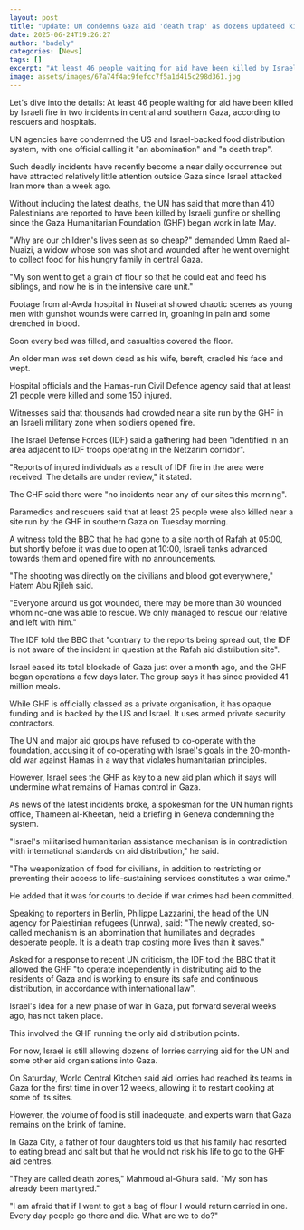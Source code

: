 ```yaml
---
layout: post
title: "Update: UN condemns Gaza aid 'death trap' as dozens updateed killed by Israeli fire"
date: 2025-06-24T19:26:27
author: "badely"
categories: [News]
tags: []
excerpt: "At least 46 people waiting for aid have been killed by Israeli fire in two incidents, rescuers and hospitals say."
image: assets/images/67a74f4ac9fefcc7f5a1d415c298d361.jpg
---
```


Let's dive into the details: At least 46 people waiting for aid have been killed by Israeli fire in two incidents in central and southern Gaza, according to rescuers and hospitals.

UN agencies have condemned the US and Israel-backed food distribution system, with one official calling it "an abomination" and "a death trap".

Such deadly incidents have recently become a near daily occurrence but have attracted relatively little attention outside Gaza since Israel attacked Iran more than a week ago.

Without including the latest deaths, the UN has said that more than 410 Palestinians are reported to have been killed by Israeli gunfire or shelling since the Gaza Humanitarian Foundation (GHF) began work in late May.

"Why are our children's lives seen as so cheap?" demanded Umm Raed al-Nuaizi, a widow whose son was shot and wounded after he went overnight to collect food for his hungry family in central Gaza.

"My son went to get a grain of flour so that he could eat and feed his siblings, and now he is in the intensive care unit."

Footage from al-Awda hospital in Nuseirat showed chaotic scenes as young men with gunshot wounds were carried in, groaning in pain and some drenched in blood.

Soon every bed was filled, and casualties covered the floor.

An older man was set down dead as his wife, bereft, cradled his face and wept.

Hospital officials and the Hamas-run Civil Defence agency said that at least 21 people were killed and some 150 injured.

Witnesses said that thousands had crowded near a site run by the GHF in an Israeli military zone when soldiers opened fire.

The Israel Defense Forces (IDF) said a gathering had been "identified in an area adjacent to IDF troops operating in the Netzarim corridor".

"Reports of injured individuals as a result of IDF fire in the area were received. The details are under review," it stated.

The GHF said there were "no incidents near any of our sites this morning".

Paramedics and rescuers said that at least 25 people were also killed near a site run by the GHF in southern Gaza on Tuesday morning.

A witness told the BBC that he had gone to a site north of Rafah at 05:00, but shortly before it was due to open at 10:00, Israeli tanks advanced towards them and opened fire with no announcements.

"The shooting was directly on the civilians and blood got everywhere," Hatem Abu Rjileh said.

"Everyone around us got wounded, there may be more than 30 wounded whom no-one was able to rescue. We only managed to rescue our relative and left with him."

The IDF told the BBC that "contrary to the reports being spread out, the IDF is not aware of the incident in question at the Rafah aid distribution site".

Israel eased its total blockade of Gaza just over a month ago, and the GHF began operations a few days later. The group says it has since provided 41 million meals.

While GHF is officially classed as a private organisation, it has opaque funding and is backed by the US and Israel. It uses armed private security contractors.

The UN and major aid groups have refused to co-operate with the foundation, accusing it of co-operating with Israel's goals in the 20-month-old war against Hamas in a way that violates humanitarian principles.

However, Israel sees the GHF as key to a new aid plan which it says will undermine what remains of Hamas control in Gaza.

As news of the latest incidents broke, a spokesman for the UN human rights office, Thameen al-Kheetan, held a briefing in Geneva condemning the system.

"Israel's militarised humanitarian assistance mechanism is in contradiction with international standards on aid distribution," he said.

"The weaponization of food for civilians, in addition to restricting or preventing their access to life-sustaining services constitutes a war crime."

He added that it was for courts to decide if war crimes had been committed.

Speaking to reporters in Berlin, Philippe Lazzarini, the head of the UN agency for Palestinian refugees (Unrwa), said: "The newly created, so-called mechanism is an abomination that humiliates and degrades desperate people. It is a death trap costing more lives than it saves."

Asked for a response to recent UN criticism, the IDF told the BBC that it allowed the GHF "to operate independently in distributing aid to the residents of Gaza and is working to ensure its safe and continuous distribution, in accordance with international law".

Israel's idea for a new phase of war in Gaza, put forward several weeks ago, has not taken place.

This involved the GHF running the only aid distribution points.

For now, Israel is still allowing dozens of lorries carrying aid for the UN and some other aid organisations into Gaza.

On Saturday, World Central Kitchen said aid lorries had reached its teams in Gaza for the first time in over 12 weeks, allowing it to restart cooking at some of its sites.

However, the volume of food is still inadequate, and experts warn that Gaza remains on the brink of famine.

In Gaza City, a father of four daughters told us that his family had resorted to eating bread and salt but that he would not risk his life to go to the GHF aid centres.

"They are called death zones," Mahmoud al-Ghura said. "My son has already been martyred."

"I am afraid that if I went to get a bag of flour I would return carried in one. Every day people go there and die. What are we to do?"

